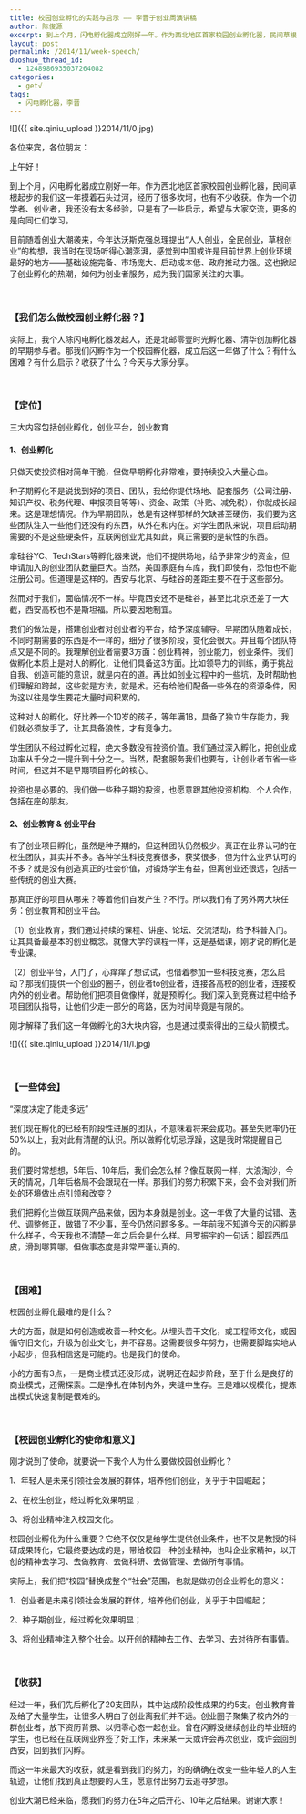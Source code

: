 ```yaml
---
title: 校园创业孵化的实践与启示 —— 李晋于创业周演讲稿
author: 陈俊源
excerpt: 到上个月，闪电孵化器成立刚好一年。作为西北地区首家校园创业孵化器，民间草根起步的我们这一年摸着石头过河，经历了很多坎坷，也有不少收获。作为一个初学者、创业者，我还没有太多经验，只是有了一些启示，希望与大家交流，更多的是向同仁们学习。
layout: post
permalink: /2014/11/week-speech/
duoshuo_thread_id:
  - 1248986935037264082
categories:
  - get√
tags:
  - 闪电孵化器，李晋
---
```


![]({{ site.qiniu_upload }}2014/11/0.jpg)

各位来宾，各位朋友：

上午好！

到上个月，闪电孵化器成立刚好一年。作为西北地区首家校园创业孵化器，民间草根起步的我们这一年摸着石头过河，经历了很多坎坷，也有不少收获。作为一个初学者、创业者，我还没有太多经验，只是有了一些启示，希望与大家交流，更多的是向同仁们学习。

目前随着创业大潮袭来，今年达沃斯克强总理提出“人人创业，全民创业，草根创业”的构想，我当时在现场听得心潮澎湃，感觉到中国或许是目前世界上创业环境最好的地方——基础设施完备、市场庞大、启动成本低、政府推动力强。这也掀起了创业孵化的热潮，如何为创业者服务，成为我们国家关注的大事。

&nbsp;

### **【我们怎么做校园创业孵化器？】**

实际上，我个人除闪电孵化器发起人，还是北邮零壹时光孵化器、清华创加孵化器的早期参与者。那我们闪孵作为一个校园孵化器，成立后这一年做了什么？有什么困难？有什么启示？收获了什么？今天与大家分享。

&nbsp;

### **【定位】**

三大内容包括创业孵化，创业平台，创业教育

#### **1、创业孵化**

只做天使投资相对简单干脆，但做早期孵化非常难，要持续投入大量心血。

种子期孵化不是说找到好的项目、团队，我给你提供场地、配套服务（公司注册、知识产权、税务代理、申报项目等等）、资金、政策（补贴、减免税），你就成长起来。这是理想情况。作为早期团队，总是有这样那样的欠缺甚至硬伤，我们要为这些团队注入一些他们还没有的东西，从外在和内在。对学生团队来说，项目启动期需要的不是这些硬条件，互联网创业尤其如此，真正需要的是软性的东西。

拿硅谷YC、TechStars等孵化器来说，他们不提供场地，给予非常少的资金，但申请加入的创业团队数量巨大。当然，美国家庭有车库，我们即使有，恐怕也不能注册公司。但道理是这样的。西安与北京、与硅谷的差距主要不在于这些部分。

然而对于我们，面临情况不一样。毕竟西安还不是硅谷，甚至比北京还差了一大截，西安高校也不是斯坦福。所以要因地制宜。

我们的做法是，搭建创业者对创业者的平台，给予深度辅导。早期团队随着成长，不同时期需要的东西是不一样的，细分了很多阶段，变化会很大。并且每个团队特点又是不同的。我理解创业者需要3方面：创业精神，创业能力，创业条件。我们做孵化本质上是对人的孵化，让他们具备这3方面。比如领导力的训练，勇于挑战自我、创造可能的意识，就是内在的道。再比如创业过程中的一些坑，及时帮助他们理解和跨越，这些就是方法，就是术。还有给他们配备一些外在的资源条件，因为这以往是学生要花大量时间积累的。

这种对人的孵化，好比养一个10岁的孩子，等年满18，具备了独立生存能力，我们就必须放手了，让其具备狼性，才有竞争力。

学生团队不经过孵化过程，绝大多数没有投资价值。我们通过深入孵化，把创业成功率从千分之一提升到十分之一。当然，配套服务我们也要有，让创业者节省一些时间，但这并不是早期项目孵化的核心。

投资也是必要的。我们做一些种子期的投资，也愿意跟其他投资机构、个人合作，包括在座的朋友。

#### **2、创业教育 & 创业平台**

有了创业项目孵化，虽然是种子期的，但这种团队仍然极少。真正在业界认可的在校生团队，其实并不多。各种学生科技竞赛很多，获奖很多，但为什么业界认可的不多？就是没有创造真正的社会价值，对锻炼学生有益，但离创业还很远，包括一些传统的创业大赛。

那真正好的项目从哪来？等着他们自发产生？不行。所以我们有了另外两大块任务：创业教育和创业平台。

（1）创业教育，我们通过持续的课程、讲座、论坛、交流活动，给予科普入门。让其具备最基本的创业概念。就像大学的课程一样，这是基础课，刚才说的孵化是专业课。

（2）创业平台，入门了，心痒痒了想试试，也借着参加一些科技竞赛，怎么启动？那我们提供一个创业的圈子，创业者to创业者，连接各高校的创业者，连接校内外的创业者。帮助他们把项目做像样，就是预孵化。我们深入到竞赛过程中给予项目团队指导，让他们少走一部分的弯路，因为时间毕竟是有限的。

刚才解释了我们这一年做孵化的3大块内容，也是通过摸索得出的三级火箭模式。


![]({{ site.qiniu_upload }}2014/11/l.jpg)

&nbsp;

### **【一些体会】**

“深度决定了能走多远”

我们现在孵化的已经有阶段性进展的团队，不意味着将来会成功。甚至失败率仍在50%以上，我对此有清醒的认识。所以做孵化切忌浮躁，这是我时常提醒自己的。

我们要时常想想，5年后、10年后，我们会怎么样？像互联网一样，大浪淘沙，今天的情况，几年后格局不会跟现在一样。那我们的努力积累下来，会不会对我们所处的环境做出点引领和改变？

我们把孵化当做互联网产品来做，因为本身就是创业。这一年做了大量的试错、迭代、调整修正，做错了不少事，至今仍然问题多多。一年前我不知道今天的闪孵是什么样子，今天我也不清楚一年之后会是什么样。用罗振宇的一句话：脚踩西瓜皮，滑到哪算哪。但做事态度是非常严谨认真的。

&nbsp;

### **【困难】**

校园创业孵化最难的是什么？

大的方面，就是如何创造或改善一种文化。从埋头苦干文化，或工程师文化，或因循守旧文化，升级为创业文化，并不容易。这需要很多年努力，也需要脚踏实地从小起步，但我相信这是可能的。也是我们的使命。

小的方面有3点，一是商业模式还没形成，说明还在起步阶段，至于什么是良好的商业模式，还需探索。二是挣扎在体制内外，夹缝中生存。三是难以规模化，提炼出模式快速复制是很难的。

&nbsp;

### **【校园创业孵化的使命和意义】**

刚才说到了使命，就要说一下我个人为什么要做校园创业孵化？

1、年轻人是未来引领社会发展的群体，培养他们创业，关乎于中国崛起；

2、在校生创业，经过孵化效果明显；

3、将创业精神注入校园文化。

校园创业孵化为什么重要？它绝不仅仅是给学生提供创业条件，也不仅是教授的科研成果转化，它最终要达成的是，带给校园一种创业精神，也叫企业家精神，以开创的精神去学习、去做教育、去做科研、去做管理、去做所有事情。

实际上，我们把“校园”替换成整个“社会”范围，也就是做初创企业孵化的意义：

1、创业者是未来引领社会发展的群体，培养他们创业，关乎于中国崛起；

2、种子期创业，经过孵化效果明显；

3、将创业精神注入整个社会。以开创的精神去工作、去学习、去对待所有事情。

&nbsp;

### **【收获】**

经过一年，我们先后孵化了20支团队，其中达成阶段性成果的约5支。创业教育普及给了大量学生，让很多人明白了创业离我们并不远。创业圈子聚集了校内外的一群创业者，放下资历背景、以归零心态一起创业。曾在闪孵没继续创业的毕业班的学生，也已经在互联网业界签了好工作，未来某一天或许会再次创业，或许会回到西安，回到我们闪孵。

而这一年来最大的收获，就是看到我们的努力，的的确确在改变一些年轻人的人生轨迹，让他们找到真正想要的人生，愿意付出努力去追寻梦想。

创业大潮已经来临，愿我们的努力在5年之后开花、10年之后结果。谢谢大家！

